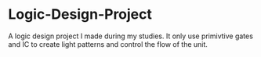 # Logic-Design-Project
A logic design project I made during my studies. It only use primivtive gates and IC to create light patterns and control the flow of the unit. 
